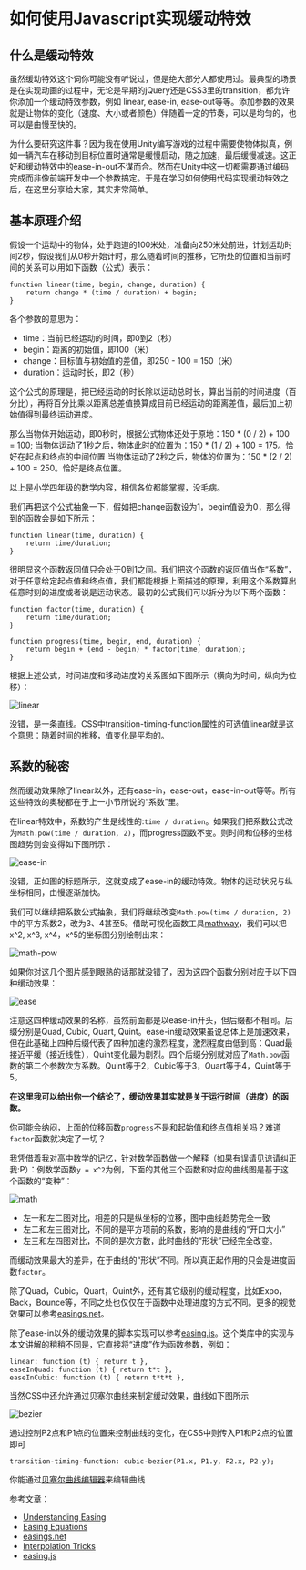 # 如何使用Javascript实现缓动特效

## 什么是缓动特效

虽然缓动特效这个词你可能没有听说过，但是绝大部分人都使用过。最典型的场景是在实现动画的过程中，无论是早期的jQuery还是CSS3里的transition，都允许你添加一个缓动特效参数，例如 linear, ease-in, ease-out等等。添加参数的效果就是让物体的变化（速度、大小或者颜色）伴随着一定的节奏，可以是均匀的，也可以是由慢至快的。

为什么要研究这件事？因为我在使用Unity编写游戏的过程中需要使物体拟真，例如一辆汽车在移动到目标位置时通常是缓慢启动，随之加速，最后缓慢减速。这正好和缓动特效中的ease-in-out不谋而合。然而在Unity中这一切都需要通过编码完成而非像前端开发中一个参数搞定。于是在学习如何使用代码实现缓动特效之后，在这里分享给大家，其实非常简单。

## 基本原理介绍

假设一个运动中的物体，处于跑道的100米处，准备向250米处前进，计划运动时间2秒，假设我们从0秒开始计时，那么随着时间的推移，它所处的位置和当前时间的关系可以用如下函数（公式）表示：

```
function linear(time, begin, change, duration) {
    return change * (time / duration) + begin;
}
```

各个参数的意思为：
- time：当前已经运动的时间，即0到2（秒）
- begin：距离的初始值，即100（米）
- change：目标值与初始值的差值，即250 - 100 = 150（米）
- duration：运动时长，即2（秒）

这个公式的原理是，把已经运动的时长除以运动总时长，算出当前的时间进度（百分比），再将百分比乘以距离总差值换算成目前已经运动的距离差值，最后加上初始值得到最终运动进度。

那么当物体开始运动，即0秒时，根据公式物体还处于原地：150 * (0 / 2) + 100 = 100;
当物体运动了1秒之后，物体此时的位置为：150 * (1 / 2) + 100 = 175。恰好在起点和终点的中间位置
当物体运动了2秒之后，物体的位置为：150 * (2 / 2) + 100 = 250。恰好是终点位置。

以上是小学四年级的数学内容，相信各位都能掌握，没毛病。

我们再把这个公式抽象一下，假如把change函数设为1，begin值设为0，那么得到的函数会是如下所示：
```
function linear(time, duration) {
    return time/duration;
}
```

很明显这个函数返回值只会处于0到1之间。我们把这个函数的返回值当作“系数”，对于任意给定起点值和终点值，我们都能根据上面描述的原理，利用这个系数算出任意时刻的进度或者说是运动状态。最初的公式我们可以拆分为以下两个函数：
```
function factor(time, duration) {
    return time/duration;
}

function progress(time, begin, end, duration) {
    return begin + (end - begin) * factor(time, duration);
}
```
根据上述公式，时间进度和移动进度的关系图如下图所示（横向为时间，纵向为位移）：

![linear](./images/using-javascript-achieve-ease-effect/linear.png)

没错，是一条直线。CSS中transition-timing-function属性的可选值linear就是这个意思：随着时间的推移，值变化是平均的。

## 系数的秘密

然而缓动效果除了linear以外，还有ease-in，ease-out，ease-in-out等等。所有这些特效的奥秘都在于上一小节所说的“系数”里。

在linear特效中，系数的产生是线性的:`time / duration`。如果我们把系数公式改为`Math.pow(time / duration, 2)`，而progress函数不变。则时间和位移的坐标图趋势则会变得如下图所示：

![ease-in](./images/using-javascript-achieve-ease-effect/ease-in.png)

没错，正如图的标题所示，这就变成了ease-in的缓动特效。物体的运动状况与纵坐标相同，由慢逐渐加快。

我们可以继续把系数公式抽象，我们将继续改变`Math.pow(time / duration, 2)`中的平方系数2，改为3、4甚至5。借助可视化函数工具[mathway](http://www.mathway.com/Graph)，我们可以把x^2, x^3, x^4，x^5的坐标图分别绘制出来：

![math-pow](./images/using-javascript-achieve-ease-effect/math-pow-graph.png)

如果你对这几个图片感到眼熟的话那就没错了，因为这四个函数分别对应于以下四种缓动效果：

![ease](./images/using-javascript-achieve-ease-effect/ease-total.png)

注意这四种缓动效果的名称，虽然前面都是以ease-in开头，但后缀都不相同。后缀分别是Quad, Cubic, Quart, Quint。ease-in缓动效果虽说总体上是加速效果，但在此基础上四种后缀代表了四种加速的激烈程度，激烈程度由低到高：Quad最接近平缓（接近线性），Quint变化最为剧烈。四个后缀分别就对应了`Math.pow`函数的第二个参数次方系数。Quint等于2，Cubic等于3，Quart等于4，Quint等于5。

**在这里我可以给出你一个结论了，缓动效果其实就是关于运行时间（进度）的函数。**

你可能会纳闷，上面的位移函数`progress`不是和起始值和终点值相关吗？难道`factor`函数就决定了一切？

我凭借着我对高中数学的记忆，针对数学函数做一个解释（如果有误请见谅请纠正我:P）：例数学函数`y = x^2`为例，下面的其他三个函数和对应的曲线图是基于这个函数的“变种”：

![math](./images/using-javascript-achieve-ease-effect/math-compare.png)

- 左一和左二图对比，相差的只是纵坐标的位移，图中曲线趋势完全一致
- 左二和左三图对比，不同的是平方项前的系数，影响的是曲线的“开口大小”
- 左三和左四图对比，不同的是次方数，此时曲线的“形状”已经完全改变。

而缓动效果最大的差异，在于曲线的“形状”不同。所以真正起作用的只会是进度函数`factor`。

除了Quad，Cubic，Quart，Quint外，还有其它级别的缓动程度，比如Expo，Back，Bounce等，不同之处也仅仅在于函数中处理进度的方式不同。更多的视觉效果可以参考[easings.net](http://easings.net/zh-cn)。

除了ease-in以外的缓动效果的脚本实现可以参考[easing.js](https://gist.github.com/gre/1650294)。这个类库中的实现与本文讲解的稍稍不同是，它直接将“进度”作为函数参数，例如：
```
linear: function (t) { return t },
easeInQuad: function (t) { return t*t },
easeInCubic: function (t) { return t*t*t },
```

当然CSS中还允许通过贝塞尔曲线来制定缓动效果，曲线如下图所示

![bezier](./images/using-javascript-achieve-ease-effect/bezier.png)

通过控制P2点和P1点的位置来控制曲线的变化，在CSS中则传入P1和P2点的位置即可
```
transition-timing-function: cubic-bezier(P1.x, P1.y, P2.x, P2.y);
```
你能通过[贝塞尔曲线编辑器](http://greweb.me/bezier-easing-editor/example/)来编辑曲线

参考文章：

- [Understanding Easing](http://upshots.org/actionscript/jsas-understanding-easing)
- [Easing Equations](http://gizma.com/easing/)
- [easings.net](http://easings.net/zh-cn)
- [Interpolation Tricks](http://sol.gfxile.net/interpolation/)
- [easing.js](https://gist.github.com/gre/1650294)
















